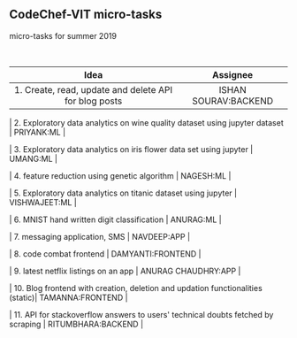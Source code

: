 ## CodeChef-VIT micro-tasks
micro-tasks for summer 2019

<br />

| Idea | Assignee | 
|:----:|:--------:|
|1. Create, read, update and delete API for blog posts | ISHAN SOURAV:BACKEND |

| 2. Exploratory data analytics on wine quality dataset using jupyter dataset | PRIYANK:ML |

| 3. Exploratory data analytics on iris flower data set using jupyter | UMANG:ML |

| 4. feature reduction using genetic algorithm | NAGESH:ML |

| 5. Exploratory data analytics on titanic dataset using jupyter | VISHWAJEET:ML |

| 6. MNIST hand written digit classification | ANURAG:ML |

| 7. messaging application, SMS | NAVDEEP:APP |

| 8. code combat frontend | DAMYANTI:FRONTEND |

| 9. latest netflix listings on an app | ANURAG CHAUDHRY:APP |

| 10. Blog frontend with creation, deletion and updation functionalities (static)| TAMANNA:FRONTEND | 

| 11. API for stackoverflow answers to users' technical doubts fetched by scraping | RITUMBHARA:BACKEND |
